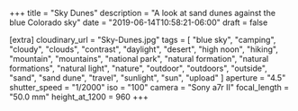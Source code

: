 +++
title = "Sky Dunes"
description = "A look at sand dunes against the blue Colorado sky"
date = "2019-06-14T10:58:21-06:00"
draft = false

[extra]
cloudinary_url = "Sky-Dunes.jpg"
tags = [
  "blue sky",
  "camping",
  "cloudy",
  "clouds",
  "contrast",
  "daylight",
  "desert",
  "high noon",
  "hiking",
  "mountain",
  "mountains",
  "national park",
  "natural formation",
  "natural formations",
  "natural light",
  "nature",
  "outdoor",
  "outdoors",
  "outside",
  "sand",
  "sand dune",
  "travel",
  "sunlight",
  "sun",
  "upload"
]
aperture = "4.5"
shutter_speed = "1/2000"
iso = "100"
camera = "Sony a7r II"
focal_length = "50.0 mm"
height_at_1200 = 960
+++
